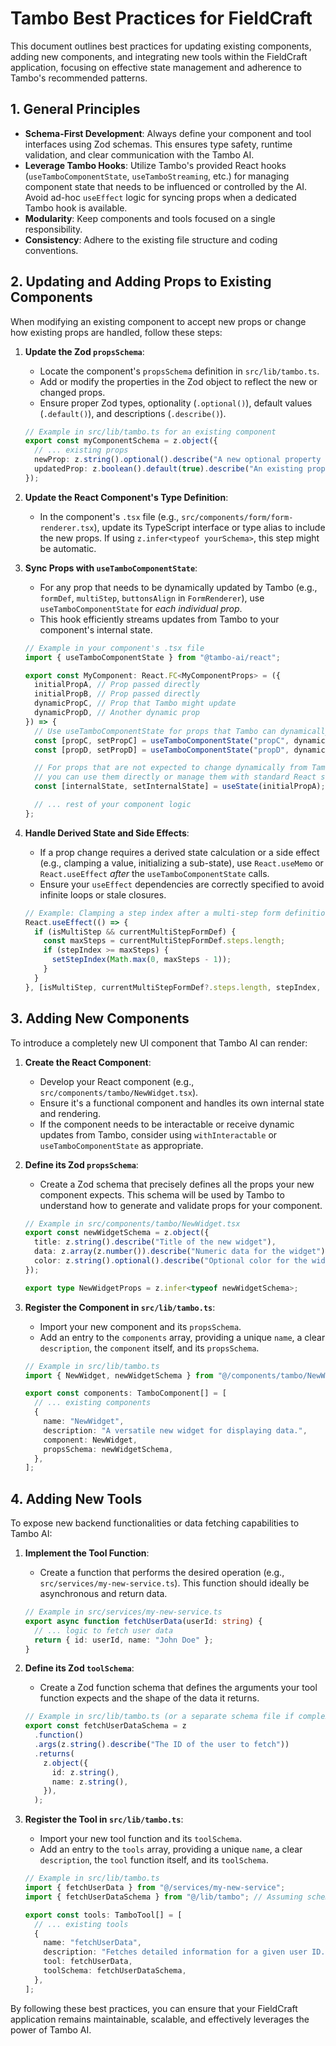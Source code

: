 # Tambo Best Practices for FieldCraft

This document outlines best practices for updating existing components, adding new components, and integrating new tools within the FieldCraft application, focusing on effective state management and adherence to Tambo's recommended patterns.

## 1. General Principles

*   **Schema-First Development**: Always define your component and tool interfaces using Zod schemas. This ensures type safety, runtime validation, and clear communication with the Tambo AI.
*   **Leverage Tambo Hooks**: Utilize Tambo's provided React hooks (`useTamboComponentState`, `useTamboStreaming`, etc.) for managing component state that needs to be influenced or controlled by the AI. Avoid ad-hoc `useEffect` logic for syncing props when a dedicated Tambo hook is available.
*   **Modularity**: Keep components and tools focused on a single responsibility.
*   **Consistency**: Adhere to the existing file structure and coding conventions.

## 2. Updating and Adding Props to Existing Components

When modifying an existing component to accept new props or change how existing props are handled, follow these steps:

1.  **Update the Zod `propsSchema`**:
    *   Locate the component's `propsSchema` definition in `src/lib/tambo.ts`.
    *   Add or modify the properties in the Zod object to reflect the new or changed props.
    *   Ensure proper Zod types, optionality (`.optional()`), default values (`.default()`), and descriptions (`.describe()`).

    ```typescript
    // Example in src/lib/tambo.ts for an existing component
    export const myComponentSchema = z.object({
      // ... existing props
      newProp: z.string().optional().describe("A new optional property for the component"),
      updatedProp: z.boolean().default(true).describe("An existing prop with a new default"),
    });
    ```

2.  **Update the React Component's Type Definition**:
    *   In the component's `.tsx` file (e.g., `src/components/form/form-renderer.tsx`), update its TypeScript interface or type alias to include the new props. If using `z.infer<typeof yourSchema>`, this step might be automatic.

3.  **Sync Props with `useTamboComponentState`**:
    *   For any prop that needs to be dynamically updated by Tambo (e.g., `formDef`, `multiStep`, `buttonsAlign` in `FormRenderer`), use `useTamboComponentState` for *each individual prop*.
    *   This hook efficiently streams updates from Tambo to your component's internal state.

    ```typescript
    // Example in your component's .tsx file
    import { useTamboComponentState } from "@tambo-ai/react";

    export const MyComponent: React.FC<MyComponentProps> = ({
      initialPropA, // Prop passed directly
      initialPropB, // Prop passed directly
      dynamicPropC, // Prop that Tambo might update
      dynamicPropD, // Another dynamic prop
    }) => {
      // Use useTamboComponentState for props that Tambo can dynamically update
      const [propC, setPropC] = useTamboComponentState("propC", dynamicPropC);
      const [propD, setPropD] = useTamboComponentState("propD", dynamicPropD);

      // For props that are not expected to change dynamically from Tambo,
      // you can use them directly or manage them with standard React state if needed.
      const [internalState, setInternalState] = useState(initialPropA);

      // ... rest of your component logic
    };
    ```

4.  **Handle Derived State and Side Effects**:
    *   If a prop change requires a derived state calculation or a side effect (e.g., clamping a value, initializing a sub-state), use `React.useMemo` or `React.useEffect` *after* the `useTamboComponentState` calls.
    *   Ensure your `useEffect` dependencies are correctly specified to avoid infinite loops or stale closures.

    ```typescript
    // Example: Clamping a step index after a multi-step form definition changes
    React.useEffect(() => {
      if (isMultiStep && currentMultiStepFormDef) {
        const maxSteps = currentMultiStepFormDef.steps.length;
        if (stepIndex >= maxSteps) {
          setStepIndex(Math.max(0, maxSteps - 1));
        }
      }
    }, [isMultiStep, currentMultiStepFormDef?.steps.length, stepIndex, setStepIndex]); // Include setter in dependencies
    ```

## 3. Adding New Components

To introduce a completely new UI component that Tambo AI can render:

1.  **Create the React Component**:
    *   Develop your React component (e.g., `src/components/tambo/NewWidget.tsx`).
    *   Ensure it's a functional component and handles its own internal state and rendering.
    *   If the component needs to be interactable or receive dynamic updates from Tambo, consider using `withInteractable` or `useTamboComponentState` as appropriate.

2.  **Define its Zod `propsSchema`**:
    *   Create a Zod schema that precisely defines all the props your new component expects. This schema will be used by Tambo to understand how to generate and validate props for your component.

    ```typescript
    // Example in src/components/tambo/NewWidget.tsx
    export const newWidgetSchema = z.object({
      title: z.string().describe("Title of the new widget"),
      data: z.array(z.number()).describe("Numeric data for the widget"),
      color: z.string().optional().describe("Optional color for the widget"),
    });

    export type NewWidgetProps = z.infer<typeof newWidgetSchema>;
    ```

3.  **Register the Component in `src/lib/tambo.ts`**:
    *   Import your new component and its `propsSchema`.
    *   Add an entry to the `components` array, providing a unique `name`, a clear `description`, the `component` itself, and its `propsSchema`.

    ```typescript
    // Example in src/lib/tambo.ts
    import { NewWidget, newWidgetSchema } from "@/components/tambo/NewWidget";

    export const components: TamboComponent[] = [
      // ... existing components
      {
        name: "NewWidget",
        description: "A versatile new widget for displaying data.",
        component: NewWidget,
        propsSchema: newWidgetSchema,
      },
    ];
    ```

## 4. Adding New Tools

To expose new backend functionalities or data fetching capabilities to Tambo AI:

1.  **Implement the Tool Function**:
    *   Create a function that performs the desired operation (e.g., `src/services/my-new-service.ts`). This function should ideally be asynchronous and return data.

    ```typescript
    // Example in src/services/my-new-service.ts
    export async function fetchUserData(userId: string) {
      // ... logic to fetch user data
      return { id: userId, name: "John Doe" };
    }
    ```

2.  **Define its Zod `toolSchema`**:
    *   Create a Zod function schema that defines the arguments your tool function expects and the shape of the data it returns.

    ```typescript
    // Example in src/lib/tambo.ts (or a separate schema file if complex)
    export const fetchUserDataSchema = z
      .function()
      .args(z.string().describe("The ID of the user to fetch"))
      .returns(
        z.object({
          id: z.string(),
          name: z.string(),
        }),
      );
    ```

3.  **Register the Tool in `src/lib/tambo.ts`**:
    *   Import your new tool function and its `toolSchema`.
    *   Add an entry to the `tools` array, providing a unique `name`, a clear `description`, the `tool` function itself, and its `toolSchema`.

    ```typescript
    // Example in src/lib/tambo.ts
    import { fetchUserData } from "@/services/my-new-service";
    import { fetchUserDataSchema } from "@/lib/tambo"; // Assuming schema is here

    export const tools: TamboTool[] = [
      // ... existing tools
      {
        name: "fetchUserData",
        description: "Fetches detailed information for a given user ID.",
        tool: fetchUserData,
        toolSchema: fetchUserDataSchema,
      },
    ];
    ```

By following these best practices, you can ensure that your FieldCraft application remains maintainable, scalable, and effectively leverages the power of Tambo AI.
